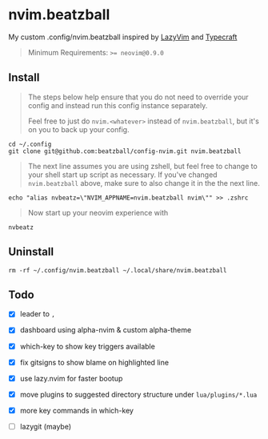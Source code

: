 # nvim.beatzball

My custom .config/nvim.beatzball inspired by [LazyVim](https://github.com/LazyVim/LazyVim) and [Typecraft](https://www.youtube.com/@typecraft_dev)

> Minimum Requirements:
`>= neovim@0.9.0`

## Install

> The steps below help ensure that you do not need to override your config and instead run this config instance separately. 
> 
> Feel free to just do `nvim.<whatever>` instead of `nvim.beatzball`, but it's on you to back up your config.

```shell
cd ~/.config
git clone git@github.com:beatzball/config-nvim.git nvim.beatzball
```

> The next line assumes you are using zshell, but feel free to change to your shell start up script as necessary. If you've changed `nvim.beatzball` above, make sure to also change it in the the next line.

```shell
echo "alias nvbeatz=\"NVIM_APPNAME=nvim.beatzball nvim\"" >> .zshrc
```

> Now start up your neovim experience with
```shell
nvbeatz
```

## Uninstall

```shell
rm -rf ~/.config/nvim.beatzball ~/.local/share/nvim.beatzball
```

## Todo

- [x] leader to `,`
- [x] dashboard using alpha-nvim & custom alpha-theme
- [x] which-key to show key triggers available
- [x] fix gitsigns to show blame on highlighted line
- [x] use lazy.nvim for faster bootup
- [x] move plugins to suggested directory structure under `lua/plugins/*.lua`
- [x] more key commands in which-key
- [ ] lazygit (maybe)


